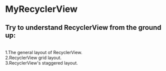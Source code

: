# MyRecyclerView
Try to understand RecyclerView from the ground up:
-----------------------------------------------
<br>1.The general layout of RecyclerView.
<br>2.RecyclerView grid layout. 
<br>3.RecyclerView's staggered layout. 

